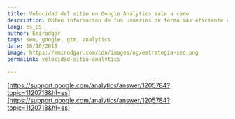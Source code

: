 ```yaml
---
title: Velocidad del sitio en Google Analytics sale a cero
description: Obtén información de tus usuarios de forma más eficiente con la función User ID de Analytics
lang: es_ES
author: Emirodgar
tags: seo, google, gtm, analytics
date: 10/10/2019
image: https://emirodgar.com/cdn/images/og/estrategia-seo.png
permalink: velocidad-sitio-analytics

---
```





[https://support.google.com/analytics/answer/1205784?topic=1120718&hl=es](https://support.google.com/analytics/answer/1205784?topic=1120718&hl=es)
<!--stackedit_data:
eyJoaXN0b3J5IjpbLTEyNDYxMzk1MV19
-->
